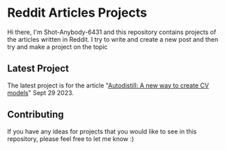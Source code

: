 # Reddit Articles Projects

Hi there, I'm Shot-Anybody-6431 and this repository contains projects of the articles written in Reddit. I try to write and create a new post and then try and make a project on the topic

## Latest Project

The latest project is for the article "[Autodistill: A new way to create CV models](https://www.reddit.com/r/developersIndia/comments/16v4t69/autodistill_a_new_way_to_create_cv_models/)" Sept 29 2023.

## Contributing

If you have any ideas for projects that you would like to see in this repository, please feel free to let me know :)

